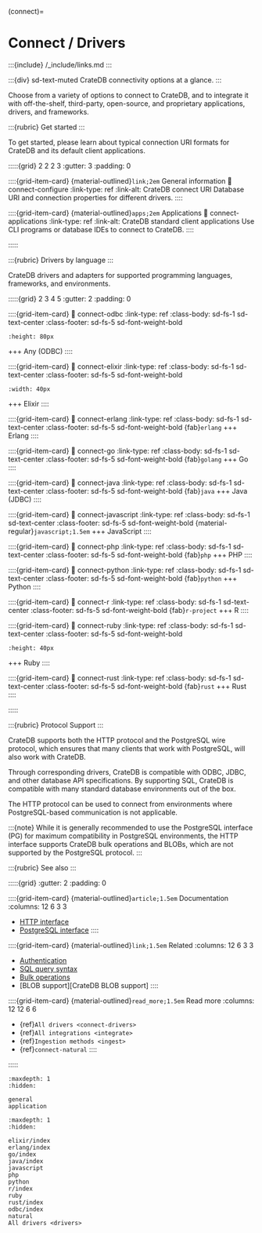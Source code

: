 (connect)=
# Connect / Drivers

:::{include} /_include/links.md
:::

:::{div} sd-text-muted
CrateDB connectivity options at a glance.
:::

Choose from a variety of options to connect to CrateDB, and to integrate it with
off-the-shelf, third-party, open-source, and proprietary applications, drivers,
and frameworks.

:::{rubric} Get started
:::

To get started,
please learn about typical connection URI formats for CrateDB and its
default client applications.

:::::{grid} 2 2 2 3
:gutter: 3
:padding: 0

::::{grid-item-card} {material-outlined}`link;2em` General information
:link: connect-configure
:link-type: ref
:link-alt: CrateDB connect URI
Database URI and connection properties for different drivers.
::::

::::{grid-item-card} {material-outlined}`apps;2em` Applications
:link: connect-applications
:link-type: ref
:link-alt: CrateDB standard client applications
Use CLI programs or database IDEs to connect to CrateDB.
::::

:::::


:::{rubric} Drivers by language
:::

CrateDB drivers and adapters for supported programming languages, frameworks, and environments.


:::::{grid} 2 3 4 5
:gutter: 2
:padding: 0

::::{grid-item-card}
:link: connect-odbc
:link-type: ref
:class-body: sd-fs-1 sd-text-center
:class-footer: sd-fs-5 sd-font-weight-bold

```{image} /_assets/icon/odbc-logo.png
:height: 80px
```
+++
Any (ODBC)
::::

::::{grid-item-card}
:link: connect-elixir
:link-type: ref
:class-body: sd-fs-1 sd-text-center
:class-footer: sd-fs-5 sd-font-weight-bold

```{image} https://cdn.prod.website-files.com/6047a9e35e5dc54ac86ddd90/63064ea203056632171dfaa2_43c017db.png
:width: 40px
```
+++
Elixir
::::

::::{grid-item-card}
:link: connect-erlang
:link-type: ref
:class-body: sd-fs-1 sd-text-center
:class-footer: sd-fs-5 sd-font-weight-bold
{fab}`erlang`
+++
Erlang
::::

::::{grid-item-card}
:link: connect-go
:link-type: ref
:class-body: sd-fs-1 sd-text-center
:class-footer: sd-fs-5 sd-font-weight-bold
{fab}`golang`
+++
Go
::::

::::{grid-item-card}
:link: connect-java
:link-type: ref
:class-body: sd-fs-1 sd-text-center
:class-footer: sd-fs-5 sd-font-weight-bold
{fab}`java`
+++
Java (JDBC)
::::

::::{grid-item-card}
:link: connect-javascript
:link-type: ref
:class-body: sd-fs-1 sd-text-center
:class-footer: sd-fs-5 sd-font-weight-bold
{material-regular}`javascript;1.5em`
+++
JavaScript
::::

::::{grid-item-card}
:link: connect-php
:link-type: ref
:class-body: sd-fs-1 sd-text-center
:class-footer: sd-fs-5 sd-font-weight-bold
{fab}`php`
+++
PHP
::::

::::{grid-item-card}
:link: connect-python
:link-type: ref
:class-body: sd-fs-1 sd-text-center
:class-footer: sd-fs-5 sd-font-weight-bold
{fab}`python`
+++
Python
::::

::::{grid-item-card}
:link: connect-r
:link-type: ref
:class-body: sd-fs-1 sd-text-center
:class-footer: sd-fs-5 sd-font-weight-bold
{fab}`r-project`
+++
R
::::

::::{grid-item-card}
:link: connect-ruby
:link-type: ref
:class-body: sd-fs-1 sd-text-center
:class-footer: sd-fs-5 sd-font-weight-bold

```{image} /_assets/icon/ruby-logo.svg
:height: 40px
```
+++
Ruby
::::

::::{grid-item-card}
:link: connect-rust
:link-type: ref
:class-body: sd-fs-1 sd-text-center
:class-footer: sd-fs-5 sd-font-weight-bold
{fab}`rust`
+++
Rust
::::

:::::



:::{rubric} Protocol Support
:::

CrateDB supports both the HTTP protocol and the PostgreSQL wire protocol,
which ensures that many clients that work with PostgreSQL, will also work with
CrateDB.

Through corresponding drivers, CrateDB is compatible with ODBC,
JDBC, and other database API specifications. By supporting SQL, CrateDB is
compatible with many standard database environments out of the box.

The HTTP protocol can be used to connect from environments where
PostgreSQL-based communication is not applicable.

:::{note}
While it is generally recommended to use the PostgreSQL interface (PG) for maximum
compatibility in PostgreSQL environments, the HTTP interface supports CrateDB
bulk operations and BLOBs, which are not supported by the PostgreSQL
protocol.
:::

:::{rubric} See also
:::

:::::{grid}
:gutter: 2
:padding: 0

::::{grid-item-card} {material-outlined}`article;1.5em` Documentation
:columns: 12 6 3 3
- [HTTP interface]
- [PostgreSQL interface]
::::

::::{grid-item-card} {material-outlined}`link;1.5em` Related
:columns: 12 6 3 3
- [Authentication]
- [SQL query syntax]
- [Bulk operations]
- [BLOB support][CrateDB BLOB support]
::::

::::{grid-item-card} {material-outlined}`read_more;1.5em` Read more
:columns: 12 12 6 6
- {ref}`All drivers <connect-drivers>`
- {ref}`All integrations <integrate>`
- {ref}`Ingestion methods <ingest>`
- {ref}`connect-natural`
::::

:::::


```{toctree}
:maxdepth: 1
:hidden:

general
application
```

```{toctree}
:maxdepth: 1
:hidden:

elixir/index
erlang/index
go/index
java/index
javascript
php
python
r/index
ruby
rust/index
odbc/index
natural
All drivers <drivers>
```


[Authentication]: inv:crate-reference:*:label#admin_auth
[Bulk operations]: inv:crate-reference:*:label#http-bulk-ops
[HTTP interface]: inv:crate-reference:*:label#interface-http
[PostgreSQL interface]: inv:crate-reference:*:label#interface-postgresql
[SQL query syntax]: inv:crate-reference:*:label#sql
